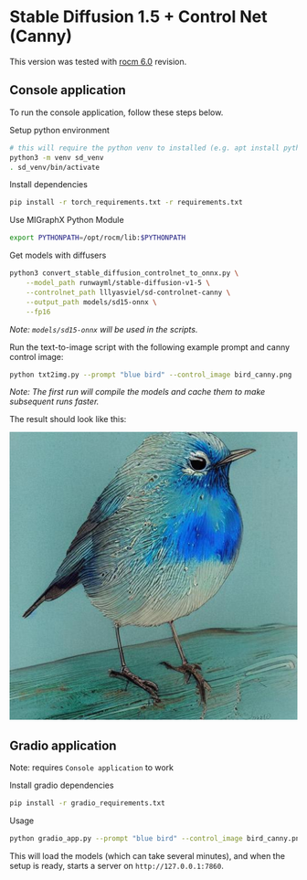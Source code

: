 # Stable Diffusion 1.5 + Control Net (Canny)

This version was tested with [rocm 6.0](https://github.com/ROCm/AMDMIGraphX/tree/rocm-6.0.0) revision.

## Console application

To run the console application, follow these steps below.

Setup python environment

```bash
# this will require the python venv to installed (e.g. apt install python3.8-venv)
python3 -m venv sd_venv
. sd_venv/bin/activate
```

Install dependencies

```bash
pip install -r torch_requirements.txt -r requirements.txt
```

Use MIGraphX Python Module

```bash
export PYTHONPATH=/opt/rocm/lib:$PYTHONPATH
```

Get models with diffusers

```bash
python3 convert_stable_diffusion_controlnet_to_onnx.py \
    --model_path runwayml/stable-diffusion-v1-5 \
    --controlnet_path lllyasviel/sd-controlnet-canny \
    --output_path models/sd15-onnx \
    --fp16
```
*Note: `models/sd15-onnx` will be used in the scripts.*

Run the text-to-image script with the following example prompt and canny control image:

```bash
python txt2img.py --prompt "blue bird" --control_image bird_canny.png
```
*Note: The first run will compile the models and cache them to make subsequent runs faster.*

The result should look like this:

![example_output.jpg](./example_output.jpg)

## Gradio application

Note: requires `Console application` to work

Install gradio dependencies

```bash
pip install -r gradio_requirements.txt
```

Usage

```bash
python gradio_app.py --prompt "blue bird" --control_image bird_canny.png
```

This will load the models (which can take several minutes), and when the setup is ready, starts a server on `http://127.0.0.1:7860`.
